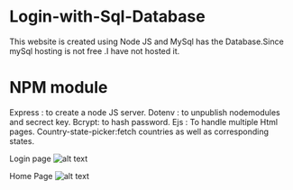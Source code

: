 # Login-with-Sql-Database
This website is created using Node JS and MySql has the Database.Since mySql hosting is not free .I have not hosted it.

# NPM module 
Express : to create a node JS server.
Dotenv : to unpublish nodemodules and secrect key.
Bcrypt: to hash password.
Ejs : To handle multiple Html pages.
Country-state-picker:fetch countries as well as corresponding states.


Login page
![alt text](https://i.ibb.co/nzmhChg/Screenshot-43.png)

Home Page
![alt text](https://i.ibb.co/S5QFQNK/Screenshot-44.png)
 
